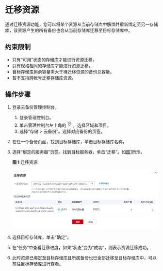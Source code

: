 # 迁移资源<a name="cbr_03_0116"></a>

通过迁移资源功能，您可以将某个资源从当前存储库中解绑并重新绑定至另一存储库，该资源产生的所有备份也会从当前存储库迁移至目标存储库中。

## 约束限制<a name="section517512493173"></a>

-   只有“可用”状态的存储库才能进行资源迁移。
-   只有规格相同的存储库才能进行资源迁移。
-   目标存储库剩余容量需大于待迁移资源的备份总容量。
-   暂不支持跨帐号迁移存储库资源。

## 操作步骤<a name="section452775625016"></a>

1.  登录云备份管理控制台。
    1.  登录管理控制台。
    2.  单击管理控制台左上角的![](figures/icon-region.png)，选择区域和项目。
    3.  选择“存储 \> 云备份”。选择对应备份的页签。

2.  在任一个备份页面，找到目标存储库，单击目标存储库名称。
3.  选择“绑定的服务器”页签。找到目标服务器，单击“迁移”。如[图1](#fig127546043412)所示。

    **图 1**  迁移资源<a name="fig127546043412"></a>  
    

    ![](figures/Snipaste_2021-08-03_16-29-21.png)

4.  选择目标存储库，单击“确定”。
5.  在“任务”中查看迁移进度，如果“状态”变为“成功”，则表示资源迁移成功。
6.  此时资源已绑定至目标存储库且所属备份也已全部迁移至目标存储库中，可以前往目标存储库进行查看。

